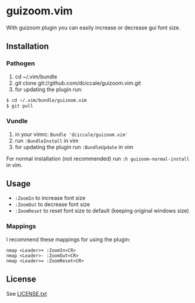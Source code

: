 # guizoom.vim

With guizoom plugin you can easily increase or decrease gui font size.

## Installation

### Pathogen
1. cd ~/.vim/bundle
2. git clone git://github.com/dciccale/guizoom.vim.git
3. for updating the plugin run:

```bash
$ cd ~/.vim/bundle/guizoom.vim
$ git pull
```

### Vundle
1. in your vimrc: `Bundle 'dciccale/guizoom.vim'`
2. run `:BundleInstall` in vim
3. for updating the plugin run `:BundleUpdate` in vim

For normal installation (not recommended) run `:h guizoom-normal-install` in vim.

## Usage

- `:ZoomIn` to increase font size
- `:ZoomOut` to decrease font size
- `:ZoomReset` to reset font size to default (keeping original windows size)

### Mappings

I recommend these mappings for using the plugin:
```vim
nmap <Leader>+ :ZoomIn<CR>
nmap <Leader>- :ZoomOut<CR>
nmap <Leader>= :ZoomReset<CR>
```

## License
See [LICENSE.txt](https://raw.github.com/dciccale/placeholder-enhanced/master/LICENSE.txt)
